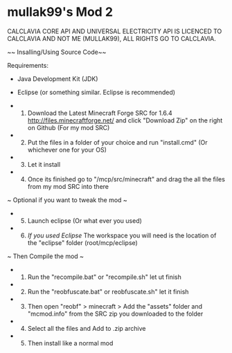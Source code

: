 mullak99's Mod 2
=============

CALCLAVIA CORE API AND UNIVERSAL ELECTRICITY API IS LICENCED TO CALCLAVIA AND NOT ME (MULLAK99), ALL RIGHTS GO TO CALCLAVIA.


~~ Insalling/Using Source Code~~

Requirements:
- Java Development Kit (JDK)
- Eclipse (or something similar. Eclipse is recommended)

- 1) Download the Latest Minecraft Forge SRC for 1.6.4 http://files.minecraftforge.net/ and
click "Download Zip" on the right on Github (For my mod SRC)
- 2) Put the files in a folder of your choice and run "install.cmd" (Or whichever one for your OS)
- 3) Let it install
- 4) Once its finished go to "/mcp/src/minecraft" and drag the all the files from my mod SRC into there

~ Optional if you want to tweak the mod ~
- 5) Launch eclipse (Or what ever you used)
- 6) *If you used Eclipse* The workspace you will need is the location of the "eclipse" folder (root/mcp/eclipse)

~ Then Compile the mod ~
- 1) Run the "recompile.bat" or "recompile.sh" let ut finish
- 2) Run the "reobfuscate.bat" or reobfuscate.sh" let it finish
- 3) Then open "reobf" > minecraft > Add the "assets" folder and "mcmod.info" from the SRC zip you downloaded to the folder
- 4) Select all the files and Add to .zip archive
- 5) Then install like a normal mod


